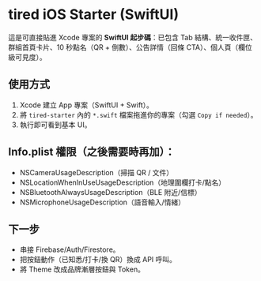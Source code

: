 
# tired iOS Starter (SwiftUI)
這是可直接貼進 Xcode 專案的 **SwiftUI 起步碼**：已包含 Tab 結構、統一收件匣、群組首頁卡片、10 秒點名（QR + 倒數）、公告詳情（回條 CTA）、個人頁（欄位級可見度）。

## 使用方式
1. Xcode 建立 App 專案（SwiftUI + Swift）。
2. 將 `tired-starter` 內的 `*.swift` 檔案拖進你的專案（勾選 `Copy if needed`）。
3. 執行即可看到基本 UI。

## Info.plist 權限（之後需要時再加）：
- NSCameraUsageDescription（掃描 QR / 文件）
- NSLocationWhenInUseUsageDescription（地理圍欄打卡/點名）
- NSBluetoothAlwaysUsageDescription（BLE 附近/信標）
- NSMicrophoneUsageDescription（語音輸入/情緒）

## 下一步
- 串接 Firebase/Auth/Firestore。
- 把按鈕動作（已知悉/打卡/換 QR）換成 API 呼叫。
- 將 Theme 改成品牌漸層按鈕與 Token。
